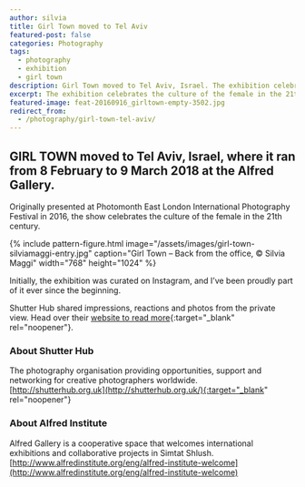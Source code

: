 ```yaml
---
author: silvia
title: Girl Town moved to Tel Aviv
featured-post: false
categories: Photography
tags:
  - photography
  - exhibition
  - girl town
description: Girl Town moved to Tel Aviv, Israel. The exhibition celebrates the culture of the female in the 21th century. By Shutter Hub, hosted at Albert Gallery.
excerpt: The exhibition celebrates the culture of the female in the 21th century. By Shutter Hub, hosted at Albert Gallery.
featured-image: feat-20160916_girltown-empty-3502.jpg
redirect_from:
  - /photography/girl-town-tel-aviv/
---
```

## GIRL TOWN moved to Tel Aviv, Israel, where it ran from 8 February to 9 March 2018 at the Alfred Gallery.

Originally presented at Photomonth East London International Photography Festival in 2016, the show celebrates the culture of the female in the 21th century.

{% include pattern-figure.html image="/assets/images/girl-town-silviamaggi-entry.jpg" caption="Girl Town – Back from the office, &copy; Silvia Maggi" width="768" height="1024" %}

Initially, the exhibition was curated on Instagram, and I’ve been proudly part of it ever since the beginning.

Shutter Hub shared impressions, reactions and photos from the private view. Head over their [website to read more](https://shutterhub.org.uk/blog/girl-town-tel-aviv-shutter-hub-exhibition-launch-event-and-pictures){:target="_blank" rel="noopener"}.

### About Shutter Hub

The photography organisation providing opportunities, support and networking for creative photographers worldwide.  
[http://shutterhub.org.uk](http://shutterhub.org.uk/){:target="_blank" rel="noopener"}

### About Alfred Institute

Alfred Gallery is a cooperative space that welcomes international exhibitions and collaborative projects in Simtat Shlush.  
[http://www.alfredinstitute.org/eng/alfred-institute-welcome](http://www.alfredinstitute.org/eng/alfred-institute-welcome)

